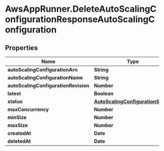 # AwsAppRunner.DeleteAutoScalingConfigurationResponseAutoScalingConfiguration

## Properties

Name | Type | Description | Notes
------------ | ------------- | ------------- | -------------
**autoScalingConfigurationArn** | **String** |  | [optional] 
**autoScalingConfigurationName** | **String** |  | [optional] 
**autoScalingConfigurationRevision** | **Number** |  | [optional] 
**latest** | **Boolean** |  | [optional] 
**status** | [**AutoScalingConfigurationStatus**](AutoScalingConfigurationStatus.md) |  | [optional] 
**maxConcurrency** | **Number** |  | [optional] 
**minSize** | **Number** |  | [optional] 
**maxSize** | **Number** |  | [optional] 
**createdAt** | **Date** |  | [optional] 
**deletedAt** | **Date** |  | [optional] 


